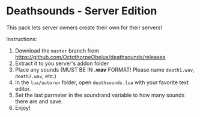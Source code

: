 # Deathsounds - Server Edition
This pack lets server owners create their own for their servers!

Instructions:
 1. Download the `master` branch from https://github.com/OctothorpeObelus/deathsounds/releases
 2. Extract it to you server's addon folder
 3. Place any sounds (MUST BE IN **.wav** FORMAT! Please name `death1.wav`, `death2.wav`, etc.)
 4. In the `lua/autorun` folder, open `deathsounds.lua` with your favorite text editor.
 5. Set the last parmeter in the soundrand variable to how many sounds there are and save.
 6. Enjoy!
